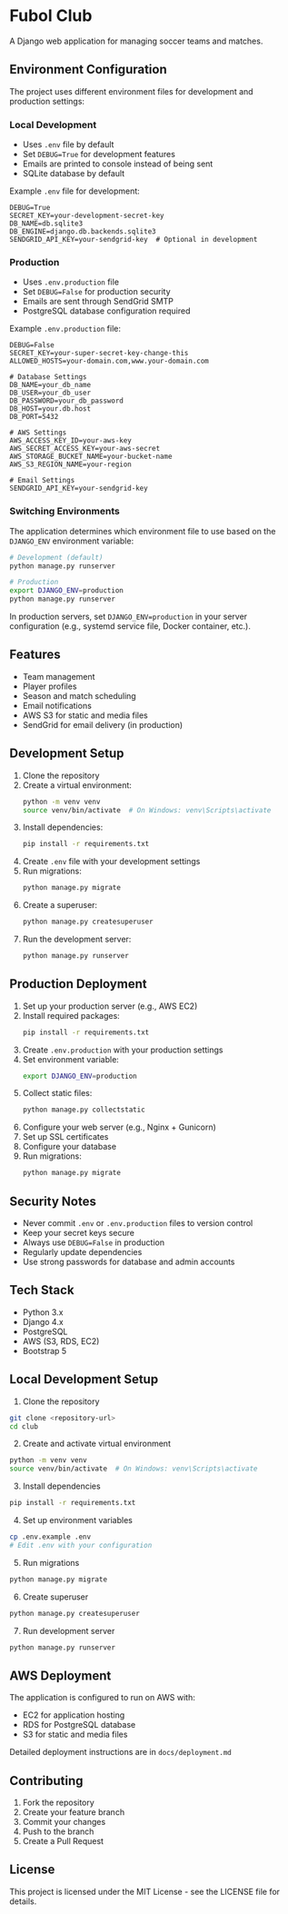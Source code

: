 # Fubol Club

A Django web application for managing soccer teams and matches.

## Environment Configuration

The project uses different environment files for development and production settings:

### Local Development
- Uses `.env` file by default
- Set `DEBUG=True` for development features
- Emails are printed to console instead of being sent
- SQLite database by default

Example `.env` file for development:
```env
DEBUG=True
SECRET_KEY=your-development-secret-key
DB_NAME=db.sqlite3
DB_ENGINE=django.db.backends.sqlite3
SENDGRID_API_KEY=your-sendgrid-key  # Optional in development
```

### Production
- Uses `.env.production` file
- Set `DEBUG=False` for production security
- Emails are sent through SendGrid SMTP
- PostgreSQL database configuration required

Example `.env.production` file:
```env
DEBUG=False
SECRET_KEY=your-super-secret-key-change-this
ALLOWED_HOSTS=your-domain.com,www.your-domain.com

# Database Settings
DB_NAME=your_db_name
DB_USER=your_db_user
DB_PASSWORD=your_db_password
DB_HOST=your.db.host
DB_PORT=5432

# AWS Settings
AWS_ACCESS_KEY_ID=your-aws-key
AWS_SECRET_ACCESS_KEY=your-aws-secret
AWS_STORAGE_BUCKET_NAME=your-bucket-name
AWS_S3_REGION_NAME=your-region

# Email Settings
SENDGRID_API_KEY=your-sendgrid-key
```

### Switching Environments

The application determines which environment file to use based on the `DJANGO_ENV` environment variable:

```bash
# Development (default)
python manage.py runserver

# Production
export DJANGO_ENV=production
python manage.py runserver
```

In production servers, set `DJANGO_ENV=production` in your server configuration (e.g., systemd service file, Docker container, etc.).

## Features

- Team management
- Player profiles
- Season and match scheduling
- Email notifications
- AWS S3 for static and media files
- SendGrid for email delivery (in production)

## Development Setup

1. Clone the repository
2. Create a virtual environment:
   ```bash
   python -m venv venv
   source venv/bin/activate  # On Windows: venv\Scripts\activate
   ```
3. Install dependencies:
   ```bash
   pip install -r requirements.txt
   ```
4. Create `.env` file with your development settings
5. Run migrations:
   ```bash
   python manage.py migrate
   ```
6. Create a superuser:
   ```bash
   python manage.py createsuperuser
   ```
7. Run the development server:
   ```bash
   python manage.py runserver
   ```

## Production Deployment

1. Set up your production server (e.g., AWS EC2)
2. Install required packages:
   ```bash
   pip install -r requirements.txt
   ```
3. Create `.env.production` with your production settings
4. Set environment variable:
   ```bash
   export DJANGO_ENV=production
   ```
5. Collect static files:
   ```bash
   python manage.py collectstatic
   ```
6. Configure your web server (e.g., Nginx + Gunicorn)
7. Set up SSL certificates
8. Configure your database
9. Run migrations:
   ```bash
   python manage.py migrate
   ```

## Security Notes

- Never commit `.env` or `.env.production` files to version control
- Keep your secret keys secure
- Always use `DEBUG=False` in production
- Regularly update dependencies
- Use strong passwords for database and admin accounts

## Tech Stack

- Python 3.x
- Django 4.x
- PostgreSQL
- AWS (S3, RDS, EC2)
- Bootstrap 5

## Local Development Setup

1. Clone the repository
```bash
git clone <repository-url>
cd club
```

2. Create and activate virtual environment
```bash
python -m venv venv
source venv/bin/activate  # On Windows: venv\Scripts\activate
```

3. Install dependencies
```bash
pip install -r requirements.txt
```

4. Set up environment variables
```bash
cp .env.example .env
# Edit .env with your configuration
```

5. Run migrations
```bash
python manage.py migrate
```

6. Create superuser
```bash
python manage.py createsuperuser
```

7. Run development server
```bash
python manage.py runserver
```

## AWS Deployment

The application is configured to run on AWS with:
- EC2 for application hosting
- RDS for PostgreSQL database
- S3 for static and media files

Detailed deployment instructions are in `docs/deployment.md`

## Contributing

1. Fork the repository
2. Create your feature branch
3. Commit your changes
4. Push to the branch
5. Create a Pull Request

## License

This project is licensed under the MIT License - see the LICENSE file for details. 